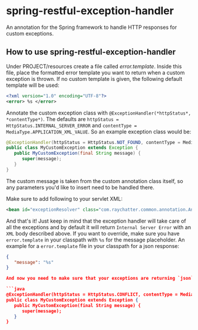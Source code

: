 # spring-restful-exception-handler

An annotation for the Spring framework to handle HTTP responses for custom exceptions.

## How to use spring-restful-exception-handler

Under PROJECT/resources create a file called *error.template*. Inside this file, place the formatted error template you want to return when a custom exception is thrown. If no custom template is given, the following default template will be used:

```xml
<?xml version="1.0" encoding="UTF-8"?>
<error> %s </error>
```

Annotate the custom exception class with `@ExceptionHandler(*httpStatus*, *contentType*)`. The defaults are `httpStatus = HttpStatus.INTERNAL_SERVER_ERROR` and `contentType = MediaType.APPLICATION_XML_VALUE`. So an example exception class would be:

```java
@ExceptionHandler(httpStatus = HttpStatus.NOT_FOUND, contentType = MediaType.APPLICATION_XML_VALUE)
public class MyCustomException extends Exception {
   public MyCustomException(final String message) {
      super(message);
   }
}
```

The custom message is taken from the custom annotation class itself, so any parameters you'd like to insert need to be handled there.

Make sure to add following to your servlet XML:

```xml
<bean id="exceptionResolver" class="com.raychatter.common.annotation.AnnotationHandler" />
```

And that's it! Just keep in mind that the exception handler will take care of all the exceptions and by default it will return `Internal Server Error` with an `XML` body described above. If you want to override, make sure you have `error.template` in your classpath with `%s` for the message placeholder. An example for a `error.template` file in your classpath for a json response:

```json
{
   "message": "%s"
}

And now you need to make sure that your exceptions are returning `json` content type.

```java
@ExceptionHandler(httpStatus = HttpStatus.CONFLICT, contentType = MediaType.APPLICATION_JSON_VALUE)
public class MyCustomException extends Exception {
   public MyCustomException(final String message) {
      super(message);
   }
}
```
